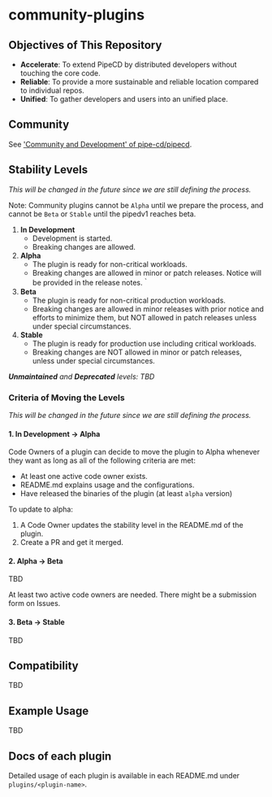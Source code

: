 # community-plugins



## Objectives of This Repository

- **Accelerate**: To extend PipeCD by distributed developers without touching the core code.
- **Reliable**: To provide a more sustainable and reliable location compared to individual repos.
- **Unified**: To gather developers and users into an unified place.


## Community

See ['Community and Development' of pipe-cd/pipecd](https://github.com/pipe-cd/pipecd?tab=readme-ov-file#community-and-development).

## Stability Levels

_This will be changed in the future since we are still defining the process._

Note: Community plugins cannot be `Alpha` until we prepare the process, and cannot be `Beta` or `Stable` until the pipedv1 reaches beta.

1. **In Development**
   - Development is started.
   - Breaking changes are allowed.
2. **Alpha**
   - The plugin is ready for non-critical workloads.
   - Breaking changes are allowed in minor or patch releases. Notice will be provided in the release notes.｀
3. **Beta**
   - The plugin is ready for non-critical production workloads.
   - Breaking changes are allowed in minor releases with prior notice and efforts to minimize them, but NOT allowed in patch releases unless under special circumstances.
4. **Stable**
   - The plugin is ready for production use including critical workloads.
   - Breaking changes are NOT allowed in minor or patch releases, unless under special circumstances.

_**Unmaintained** and **Deprecated** levels: TBD_


### Criteria of Moving the Levels

_This will be changed in the future since we are still defining the process._

#### 1. In Development -> Alpha

Code Owners of a plugin can decide to move the plugin to Alpha whenever they want as long as all of the following criteria are met:

- At least one active code owner exists.
- README.md explains usage and the configurations.
- Have released the binaries of the plugin (at least `alpha` version)

To update to alpha:
1. A Code Owner updates the stability level in the README.md of the plugin.
2. Create a PR and get it merged.

#### 2. Alpha -> Beta

TBD

At least two active code owners are needed. There might be a submission form on Issues.

#### 3. Beta -> Stable

TBD

## Compatibility

TBD


## Example Usage

TBD

## Docs of each plugin

Detailed usage of each plugin is available in each README.md under `plugins/<plugin-name>`.